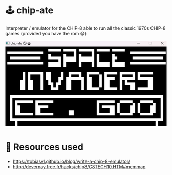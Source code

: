 # 🕹 chip-ate
Interpreter / emulator for the CHIP-8 able to run all the classic 1970s CHIP-8 games (provided you have the rom 😁)

![demo](https://raw.githubusercontent.com/addison-ch/chip-ate/main/INVADERS.png)


# 📝 Resources used
- https://tobiasvl.github.io/blog/write-a-chip-8-emulator/
- http://devernay.free.fr/hacks/chip8/C8TECH10.HTM#memmap
